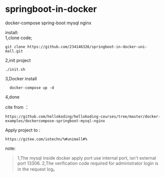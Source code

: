# springboot-in-docker
 docker-compose spring-boot mysql nginx
 
 install:  
 1,clone code; 
```
git clone https://github.com/234146326/springboot-in-docker-uni-mall.git
```

 2,init project
 ```
./init.sh
```

 3,Docker install    
 ```
   docker-compose up -d 
```
 4,done   

 cite from ：
 ```
 https://github.com/hellokoding/hellokoding-courses/tree/master/docker-examples/dockercompose-springboot-mysql-nginx
```
 
 Apply project to :
 ```
https://gitee.com/iotechn/%#unimall#%
```
 

note: 
> 1,The mysql inside docker apply port use internal port, isn't external port 13306.
> 2,The verification code required for administrator login is in the request log。
